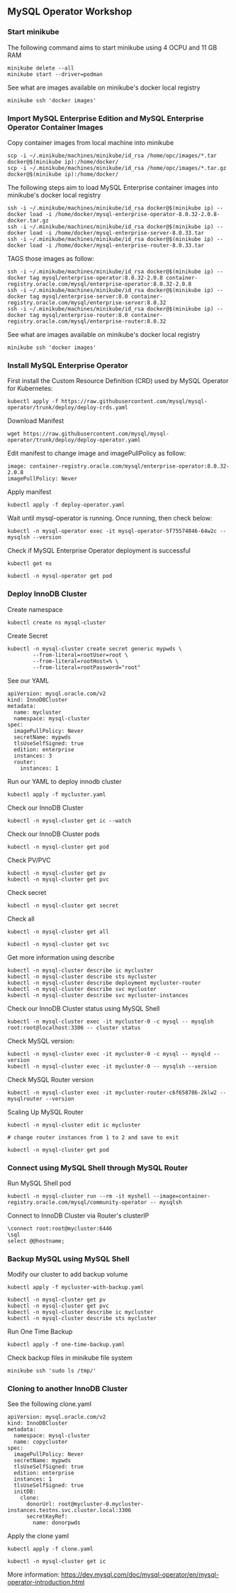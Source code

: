 ## MySQL Operator Workshop

### Start minikube
The following command aims to start minikube using 4 OCPU and 11 GB RAM
```
minikube delete --all
minikube start --driver=podman
```
See what are images available on minikube's docker local registry
```
minikube ssh 'docker images'
```
### Import MySQL Enterprise Edition and MySQL Enterprise Operator Container Images
Copy container images from local machine into minikube
```
scp -i ~/.minikube/machines/minikube/id_rsa /home/opc/images/*.tar docker@$(minikube ip):/home/docker/
scp -i ~/.minikube/machines/minikube/id_rsa /home/opc/images/*.tar.gz docker@$(minikube ip):/home/docker/
```
The following steps aim to load MySQL Enterprise container images into minikube's docker local registry
```
ssh -i ~/.minikube/machines/minikube/id_rsa docker@$(minikube ip) -- docker load -i /home/docker/mysql-enterprise-operator-8.0.32-2.0.8-docker.tar.gz
ssh -i ~/.minikube/machines/minikube/id_rsa docker@$(minikube ip) -- docker load -i /home/docker/mysql-enterprise-server-8.0.33.tar
ssh -i ~/.minikube/machines/minikube/id_rsa docker@$(minikube ip) -- docker load -i /home/docker/mysql-enterprise-router-8.0.33.tar
```
TAGS those images as follow:
```
ssh -i ~/.minikube/machines/minikube/id_rsa docker@$(minikube ip) -- docker tag mysql/enterprise-operator:8.0.32-2.0.8 container-registry.oracle.com/mysql/enterprise-operator:8.0.32-2.0.8
ssh -i ~/.minikube/machines/minikube/id_rsa docker@$(minikube ip) -- docker tag mysql/enterprise-server:8.0 container-registry.oracle.com/mysql/enterprise-server:8.0.32
ssh -i ~/.minikube/machines/minikube/id_rsa docker@$(minikube ip) -- docker tag mysql/enterprise-router:8.0 container-registry.oracle.com/mysql/enterprise-router:8.0.32
```
See what are images available on minikube's docker local registry
```
minikube ssh 'docker images'
```
### Install MySQL Enterprise Operator
First install the Custom Resource Definition (CRD) used by MySQL Operator for Kubernetes: 
```
kubectl apply -f https://raw.githubusercontent.com/mysql/mysql-operator/trunk/deploy/deploy-crds.yaml
```
Download Manifest
```
wget https://raw.githubusercontent.com/mysql/mysql-operator/trunk/deploy/deploy-operator.yaml
```
Edit manifest to change image and imagePullPolicy as follow:
```
image: container-registry.oracle.com/mysql/enterprise-operator:8.0.32-2.0.8
imagePullPolicy: Never
```
Apply manifest
```
kubectl apply -f deploy-operator.yaml
```
Wait until mysql-operator is running. Once running, then check below:
```
kubectl -n mysql-operator exec -it mysql-operator-5f75574846-64w2c -- mysqlsh --version
```
Check if MySQL Enterprise Operator deployment is successful
```
kubectl get ns

kubectl -n mysql-operator get pod
```
### Deploy InnoDB Cluster
Create namespace
```
kubectl create ns mysql-cluster
```
Create Secret
```
kubectl -n mysql-cluster create secret generic mypwds \
        --from-literal=rootUser=root \
        --from-literal=rootHost=% \
        --from-literal=rootPassword="root"
```
See our YAML
```
apiVersion: mysql.oracle.com/v2
kind: InnoDBCluster
metadata:
  name: mycluster
  namespace: mysql-cluster
spec:
  imagePullPolicy: Never
  secretName: mypwds
  tlsUseSelfSigned: true
  edition: enterprise
  instances: 3
  router:
    instances: 1
```
Run our YAML to deploy innodb cluster
```
kubectl apply -f mycluster.yaml
```
Check our InnoDB Cluster
```
kubectl -n mysql-cluster get ic --watch
```
Check our InnoDB Cluster pods
```
kubectl -n mysql-cluster get pod
```
Check PV/PVC
```
kubectl -n mysql-cluster get pv
kubectl -n mysql-cluster get pvc
```
Check secret
```
kubectl -n mysql-cluster get secret
```
Check all
```
kubectl -n mysql-cluster get all

kubectl -n mysql-cluster get svc
```
Get more information using describe
```
kubectl -n mysql-cluster describe ic mycluster
kubectl -n mysql-cluster describe sts mycluster
kubectl -n mysql-cluster describe deployment mycluster-router
kubectl -n mysql-cluster describe svc mycluster
kubectl -n mysql-cluster describe svc mycluster-instances

```
Check our InnoDB Cluster status using MySQL Shell
```
kubectl -n mysql-cluster exec -it mycluster-0 -c mysql -- mysqlsh root:root@localhost:3306 -- cluster status
```
Check MySQL version:
```
kubectl -n mysql-cluster exec -it mycluster-0 -c mysql -- mysqld --version
kubectl -n mysql-cluster exec -it mycluster-0 -- mysqlsh --version
```
Check MySQL Router version
```
kubectl -n mysql-cluster exec -it mycluster-router-c6f658786-2klw2 -- mysqlrouter --version
```
Scaling Up MySQL Router
```
kubectl -n mysql-cluster edit ic mycluster

# change router instances from 1 to 2 and save to exit

kubectl -n mysql-cluster get pod
```
### Connect using MySQL Shell through MySQL Router
Run MySQL Shell pod
```
kubectl -n mysql-cluster run --rm -it myshell --image=container-registry.oracle.com/mysql/community-operator -- mysqlsh
```
Connect to InnoDB Cluster via Router's clusterIP
```
\connect root:root@mycluster:6446
\sql
select @@hostname;
```
### Backup MySQL using MySQL Shell
Modify our cluster to add backup volume
```
kubectl apply -f mycluster-with-backup.yaml

kubectl -n mysql-cluster get pv
kubectl -n mysql-cluster get pvc
kubectl -n mysql-cluster describe ic mycluster
kubectl -n mysql-cluster describe sts mycluster
```
Run One Time Backup
```
kubectl apply -f one-time-backup.yaml
```
Check backup files in minikube file system
```
minikube ssh 'sudo ls /tmp/'
```
### Cloning to another InnoDB Cluster
See the following clone.yaml
```
apiVersion: mysql.oracle.com/v2
kind: InnoDBCluster
metadata:
  namespace: mysql-cluster
  name: copycluster
spec:
  imagePullPolicy: Never
  secretName: mypwds
  tlsUseSelfSigned: true
  edition: enterprise
  instances: 1
  tlsUseSelfSigned: true
  initDB:
    clone:
      donorUrl: root@mycluster-0.mycluster-instances.testns.svc.cluster.local:3306
      secretKeyRef:
        name: donorpwds
```
Apply the clone yaml
```
kubectl apply -f clone.yaml

kubectl -n mysql-cluster get ic
```

More information: https://dev.mysql.com/doc/mysql-operator/en/mysql-operator-introduction.html

